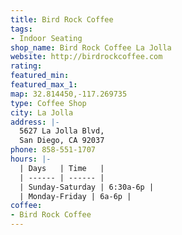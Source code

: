 ```yaml
---
title: Bird Rock Coffee
tags:
- Indoor Seating
shop_name: Bird Rock Coffee La Jolla
website: http://birdrockcoffee.com
rating:
featured_min:
featured_max_1:
map: 32.814450,-117.269735
type: Coffee Shop
city: La Jolla
address: |-
  5627 La Jolla Blvd,
  San Diego, CA 92037
phone: 858-551-1707
hours: |-
  | Days   | Time   |
  | ------ | ------ |
  | Sunday-Saturday | 6:30a-6p |
  | Monday-Friday | 6a-6p |
coffee:
- Bird Rock Coffee 
---
```

